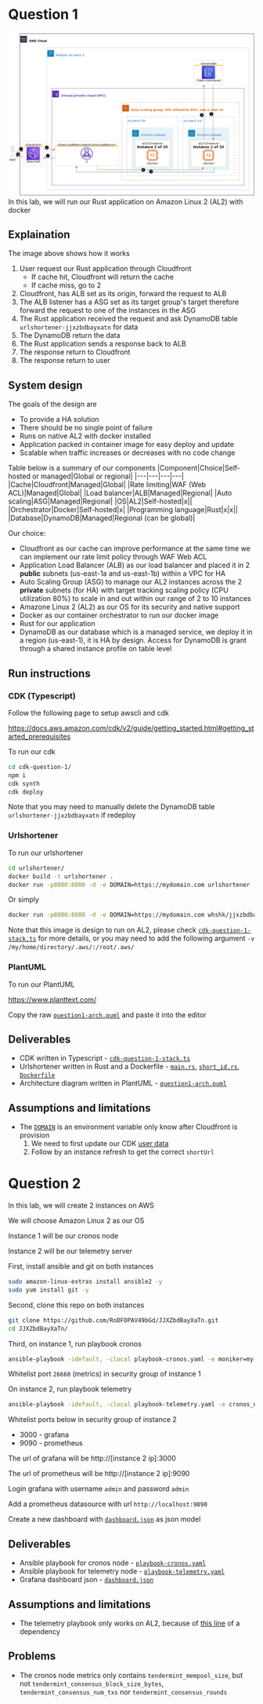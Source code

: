 # Question 1
![](question1-arch.png)
In this lab, we will run our Rust application on Amazon Linux 2 (AL2) with docker

## Explaination
The image above shows how it works
1. User request our Rust application through Cloudfront
    * If cache hit, Cloudfront will return the cache
    * If cache miss, go to 2
2. Cloudfront, has ALB set as its origin, forward the request to ALB
3. The ALB listener has a ASG set as its target group's target therefore forward the request to one of the instances in the ASG
4. The Rust application received the request and ask DynamoDB table `urlshortener-jjxzbdbayxatn` for data
5. The DynamoDB return the data
6. The Rust application sends a response back to ALB
7. The response return to Cloudfront
8. The response return to user

## System design
The goals of the design are
* To provide a HA solution
* There should be no single point of failure
* Runs on native AL2 with docker installed
* Application packed in container image for easy deploy and update
* Scalable when traffic increases or decreases with no code change

Table below is a summary of our components
|Component|Choice|Self-hosted or managed|Global or regional|
|---|---|---|---|
|Cache|Cloudfront|Managed|Global|
|Rate limiting|WAF (Web ACL)|Managed|Global|
|Load balancer|ALB|Managed|Regional|
|Auto scaling|ASG|Managed|Regional|
|OS|AL2|Self-hosted|x||
|Orchestrator|Docker|Self-hosted|x|
|Programming language|Rust|x|x||
|Database|DynamoDB|Managed|Regional (can be global)|

Our choice:
* Cloudfront as our cache can improve performance at the same time we can implement our rate limit policy through WAF Web ACL
* Application Load Balancer (ALB) as our load balancer and placed it in 2 **public** subnets (us-east-1a and us-east-1b) within a VPC for HA
* Auto Scaling Group (ASG) to manage our AL2 instances across the 2 **private** subnets (for HA) with target tracking scaling policy (CPU utilization 80%) to scale in and out within our range of 2 to 10 instances
* Amazone Linux 2 (AL2) as our OS for its security and native support
* Docker as our container orchestrator to run our docker image
* Rust for our application
* DynamoDB as our database which is a managed service, we deploy it in a region (us-east-1), it is HA by design. Access for DynamoDB is grant through a shared instance profile on table level
## Run instructions
### CDK (Typescript)
Follow the following page to setup awscli and cdk

https://docs.aws.amazon.com/cdk/v2/guide/getting_started.html#getting_started_prerequisites

To run our cdk

```sh
cd cdk-question-1/
npm i
cdk synth
cdk deploy
```
Note that you may need to manually delete the DynamoDB table `urlshortener-jjxzbdbayxatn` if redeploy
### Urlshortener

To run our urlshortener

```sh
cd urlshortener/
docker build -t urlshortener .
docker run -p8000:8000 -d -e DOMAIN=https://mydomain.com urlshortener
```
Or simply
```sh
docker run -p8000:8000 -d -e DOMAIN=https://mydomain.com whshk/jjxzbdbayxatn:v1
```
Note that this image is design to run on AL2, please check [`cdk-question-1-stack.ts`](https://github.com/RoDFOPAV49bGd/JJXZbdBayXaTn/blob/407f9321a40d03aeabfdf9933171c606b19a80ae/cdk-question-1/lib/cdk-question-1-stack.ts#L81-L82) for more details, or you may need to add the following argument `-v /my/home/directory/.aws/:/root/.aws/`
### PlantUML
To run our PlantUML

https://www.planttext.com/

Copy the raw [`question1-arch.puml`](https://github.com/RoDFOPAV49bGd/JJXZbdBayXaTn/raw/master/question1-arch.puml) and paste it into the editor

## Deliverables
* CDK written in Typescript - [`cdk-question-1-stack.ts`](https://github.com/RoDFOPAV49bGd/JJXZbdBayXaTn/blob/master/cdk-question-1/lib/cdk-question-1-stack.ts)
* Urlshortener written in Rust and a Dockerfile - [`main.rs`](https://github.com/RoDFOPAV49bGd/JJXZbdBayXaTn/blob/master/urlshortener/src/main.rs), [`short_id.rs`](https://github.com/RoDFOPAV49bGd/JJXZbdBayXaTn/blob/master/urlshortener/src/short_id.rs), [`Dockerfile`](https://github.com/RoDFOPAV49bGd/JJXZbdBayXaTn/blob/master/urlshortener/Dockerfile)
* Architecture diagram written in PlantUML - [`question1-arch.puml`](https://github.com/RoDFOPAV49bGd/JJXZbdBayXaTn/raw/master/question1-arch.puml)
## Assumptions and limitations
* The [`DOMAIN`](https://github.com/RoDFOPAV49bGd/JJXZbdBayXaTn/blob/db919bd317bc29e76f3aaf71fd7d94fb2caa1382/urlshortener/src/main.rs#L48) is an environment variable only know after Cloudfront is provision
    1. We need to first update our CDK [user data](https://github.com/RoDFOPAV49bGd/JJXZbdBayXaTn/blob/22b6ae1f895a22f719d506cb5648c312607787e3/cdk-question-1/lib/cdk-question-1-stack.ts#L77)
    2. Follow by an instance refresh to get the correct `shortUrl`
# Question 2
In this lab, we will create 2 instances on AWS

We will choose Amazon Linux 2 as our OS

Instance 1 will be our cronos node

Instance 2 will be our telemetry server

First, install ansible and git on both instances
```sh
sudo amazon-linux-extras install ansible2 -y
sudo yum install git -y
```

Second, clone this repo on both instances
```sh
git clone https://github.com/RoDFOPAV49bGd/JJXZbdBayXaTn.git
cd JJXZbdBayXaTn/
```

Third, on instance 1, run playbook cronos
```sh
ansible-playbook -idefault, -clocal playbook-cronos.yaml -e moniker=my-awesome-node
```

Whitelist port `26660` (metrics) in security group of instance 1

On instance 2, run playbook telemetry
```sh
ansible-playbook -idefault, -clocal playbook-telemetry.yaml -e cronos_node_ip=[instance 1 ip]
```

Whitelist ports below in security group of instance 2
* 3000 - grafana
* 9090 - prometheus

The url of grafana will be http://[instance 2 ip]:3000

The url of prometheus will be http://[instance 2 ip]:9090

Login grafana with username `admin` and password `admin`

Add a prometheus datasource with url `http://localhost:9090`

Create a new dashboard with [`dashboard.json`](https://github.com/RoDFOPAV49bGd/JJXZbdBayXaTn/raw/master/dashboard.json) as json model
## Deliverables
* Ansible playbook for cronos node - [`playbook-cronos.yaml`](https://github.com/RoDFOPAV49bGd/JJXZbdBayXaTn/raw/master/playbook-cronos.yaml)
* Ansible playbook for telemetry node - [`playbook-telemetry.yaml`](https://github.com/RoDFOPAV49bGd/JJXZbdBayXaTn/raw/master/playbook-telemetry.yaml)
* Grafana dashboard json - [`dashboard.json`](https://github.com/RoDFOPAV49bGd/JJXZbdBayXaTn/raw/master/dashboard.json)
## Assumptions and limitations
* The telemetry playbook only works on AL2, because of [this line](https://github.com/RoDFOPAV49bGd/JJXZbdBayXaTn/blob/44d4321a5f34f7c068fce2731d458c74489a8734/role-docker/tasks/main.yml#L4) of a dependency
## Problems
* The cronos node metrics only contains `tendermint_mempool_size`, but not `tendermint_consensus_block_size_bytes`, `tendermint_consensus_num_txs` nor `tendermint_consensus_rounds`

